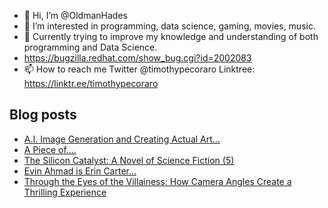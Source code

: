 - 👋 Hi, I’m @OldmanHades
- 👀 I’m interested in programming, data science, gaming, movies, music.
- 🌱 Currently trying to improve my knowledge and understanding of both programming and Data Science.
- https://bugzilla.redhat.com/show_bug.cgi?id=2002083
- 📫 How to reach me Twitter @timothypecoraro
Linktree: https://linktr.ee/timothypecoraro

## Blog posts
<!-- BLOG-POST-LIST:START -->
- [A.I. Image Generation and Creating Actual Art…](https://medium.com/data-driven-fiction/a-i-image-generation-and-creating-actual-art-e9dcbfe71799?source=rss-5097f5c9b801------2)
- [A Piece of….](https://medium.com/@timothypecoraro/a-piece-of-3776692e9e81?source=rss-5097f5c9b801------2)
- [The Silicon Catalyst: A Novel of Science Fiction &lpar;5&rpar;](https://medium.com/@timothypecoraro/the-silicon-catalyst-a-novel-of-science-fiction-5-6baa3302a495?source=rss-5097f5c9b801------2)
- [Evin Ahmad is Erin Carter…](https://medium.com/@timothypecoraro/evin-ahmad-is-erin-carter-96ecb8b753ea?source=rss-5097f5c9b801------2)
- [Through the Eyes of the Villainess: How Camera Angles Create a Thrilling Experience](https://medium.com/@timothypecoraro/through-the-eyes-of-the-villainess-how-camera-angles-create-a-thrilling-experience-8a25b299ba10?source=rss-5097f5c9b801------2)
<!-- BLOG-POST-LIST:END -->

